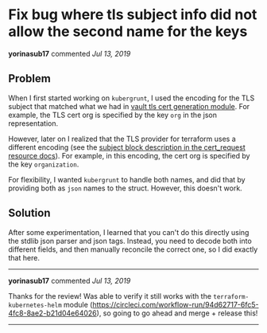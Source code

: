 # Fix bug where tls subject info did not allow the second name for the keys

**yorinasub17** commented *Jul 13, 2019*

## Problem

When I first started working on `kubergrunt`, I used the encoding for the TLS subject that matched what we had in [vault tls cert generation module](https://github.com/hashicorp/terraform-aws-vault/tree/master/modules/private-tls-cert). For example, the TLS cert org is specified by the key `org` in the json representation.

However, later on I realized that the TLS provider for terraform uses a different encoding (see the [subject block description in the cert_request resource docs](https://www.terraform.io/docs/providers/tls/r/cert_request.html#common_name)). For example, in this encoding, the cert org is specified by the key `organization`.

For flexibility, I wanted `kubergrunt` to handle both names, and did that by providing both as `json` names to the struct. However, this doesn't work.

## Solution

After some experimentation, I learned that you can't do this directly using the stdlib json parser and json tags. Instead, you need to decode both into different fields, and then manually reconcile the correct one, so I did exactly that here.
<br />
***


**yorinasub17** commented *Jul 13, 2019*

Thanks for the review! Was able to verify it still works with the `terraform-kubernetes-helm` module (https://circleci.com/workflow-run/94d62717-6fc5-4fc8-8ae2-b21d04e64026), so going to go ahead and merge + release this!
***

